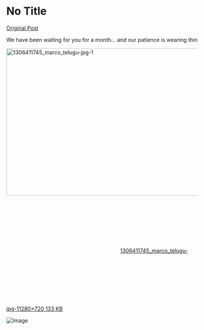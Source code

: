# No Title

[Original Post](https://discourse.onlinedegree.iitm.ac.in/t/168916/12)

<p>We have been waiting for you for a month… and our patience is wearing thin<br>
<div class="lightbox-wrapper"><a class="lightbox" href="https://europe1.discourse-cdn.com/flex013/uploads/iitm/original/3X/c/2/c2b3cf40d7c5b4b3540661aadd70ad58532b671b.jpeg" data-download-href="/uploads/short-url/rMpRUrwuZPSaj2S3vHDgxyNy8oH.jpeg?dl=1" title="1306411745_marco_telugu-jpg-1" rel="noopener nofollow ugc"><img src="https://europe1.discourse-cdn.com/flex013/uploads/iitm/optimized/3X/c/2/c2b3cf40d7c5b4b3540661aadd70ad58532b671b_2_690x388.jpeg" alt="1306411745_marco_telugu-jpg-1" data-base62-sha1="rMpRUrwuZPSaj2S3vHDgxyNy8oH" width="690" height="388" srcset="https://europe1.discourse-cdn.com/flex013/uploads/iitm/optimized/3X/c/2/c2b3cf40d7c5b4b3540661aadd70ad58532b671b_2_690x388.jpeg, https://europe1.discourse-cdn.com/flex013/uploads/iitm/optimized/3X/c/2/c2b3cf40d7c5b4b3540661aadd70ad58532b671b_2_1035x582.jpeg 1.5x, https://europe1.discourse-cdn.com/flex013/uploads/iitm/original/3X/c/2/c2b3cf40d7c5b4b3540661aadd70ad58532b671b.jpeg 2x" data-dominant-color="757473"><div class="meta"><svg class="fa d-icon d-icon-far-image svg-icon" aria-hidden="true"><use href="#far-image"></use></svg><span class="filename">1306411745_marco_telugu-jpg-1</span><span class="informations">1280×720 133 KB</span><svg class="fa d-icon d-icon-discourse-expand svg-icon" aria-hidden="true"><use href="#discourse-expand"></use></svg></div></a></div></p>

![Image](https://europe1.discourse-cdn.com/flex013/uploads/iitm/optimized/3X/c/2/c2b3cf40d7c5b4b3540661aadd70ad58532b671b_2_690x388.jpeg)